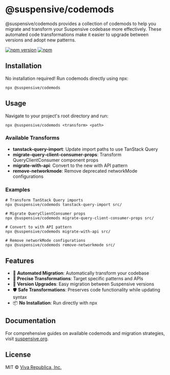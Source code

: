 # @suspensive/codemods

@suspensive/codemods provides a collection of codemods to help you migrate and transform your Suspensive codebase more effectively. These automated code transformations make it easier to upgrade between versions and adopt new patterns.

[![npm version](https://img.shields.io/npm/v/@suspensive/codemods?color=000&labelColor=000&logo=npm&label=)](https://www.npmjs.com/package/@suspensive/codemods)
[![npm](https://img.shields.io/npm/dm/@suspensive/codemods?color=000&labelColor=000)](https://www.npmjs.com/package/@suspensive/codemods)

## Installation

No installation required! Run codemods directly using npx:

```shell
npx @suspensive/codemods
```

## Usage

Navigate to your project's root directory and run:

```shell
npx @suspensive/codemods <transform> <path>
```

### Available Transforms

- **tanstack-query-import**: Update import paths to use TanStack Query
- **migrate-query-client-consumer-props**: Transform QueryClientConsumer component props
- **migrate-with-api**: Convert to the new with API pattern
- **remove-networkmode**: Remove deprecated networkMode configurations

### Examples

```shell
# Transform TanStack Query imports
npx @suspensive/codemods tanstack-query-import src/

# Migrate QueryClientConsumer props
npx @suspensive/codemods migrate-query-client-consumer-props src/

# Convert to with API pattern
npx @suspensive/codemods migrate-with-api src/

# Remove networkMode configurations
npx @suspensive/codemods remove-networkmode src/
```

## Features

- 🚀 **Automated Migration**: Automatically transform your codebase
- 🎯 **Precise Transformations**: Target specific patterns and APIs
- 🔄 **Version Upgrades**: Easy migration between Suspensive versions
- 🛡️ **Safe Transformations**: Preserves code functionality while updating syntax
- 📦 **No Installation**: Run directly with npx

## Documentation

For comprehensive guides on available codemods and migration strategies, visit [suspensive.org](https://suspensive.org).

## License

MIT © [Viva Republica, Inc.](https://github.com/toss/suspensive/blob/main/LICENSE)
